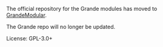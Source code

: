 The official repository for the Grande modules has moved to [GrandeModular](https://github.com/dbgrande/GrandeModular).

The Grande repo will no longer be updated.

License: GPL-3.0+
